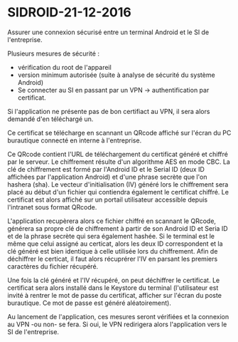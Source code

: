 # SIDROID-21-12-2016
Assurer une connexion sécurisé entre un terminal Android et le SI de l'entreprise.


Plusieurs mesures de sécurité : 
  - vérification du root de l'appareil
  - version minimum autorisée (suite à analyse de sécurité du système Android)
  - Se connecter au SI en passant par un VPN -> authentification par certificat.

Si l'application ne présente pas de bon certifiact au VPN, il sera alors demandé d'en téléchargé un.

Ce certificat se télécharge en scannant un QRcode affiché sur l'écran du PC burautique connecté en interne à l'entreprise.

Ce QRcode contient l'URL de téléchargement du certificat généré et chiffré par le serveur.
Le chiffrement résulte d'un algorithme AES en mode CBC. La clé de chiffrement est formé par l'Android ID et le Serial ID (deux ID affichées par l'application Android) et d'une phrase secrète que l'on hashera (sha).
Le vecteur d'initialisation (IV) généré lors le chiffrement sera placé au début d'un fichier qui contiendra également le certificat chiffré.
Le certificat est alors affiché sur un portail utilisateur accessible depuis l'intranet sous format QRcode.

L'application recupèrera alors ce fichier chiffré en scannant le QRcode, générera sa propre clé de chiffrement à partir de son Android ID et Seria ID et de la phrase secrète qui sera également hashée.
Si le terminal est le même que celui assigné au certicat, alors les deux ID correspondent et la clé généré est bien identique à celle utilisée lors du chiffrement.
Afin de déchiffrer le certicat, il faut alors récuprérer l'IV en parsant les premiers caractères du fichier récupéré.

Une fois la clé généré et l'IV récupéré, on peut déchiffrer le certificat.
Le certificat sera alors installé dans le Keystore du terminal (l'utilisateur est invité à rentrer le mot de passe du certificat, afficher sur l'écran du poste burautique. Ce mot de passe est généré aléatoirement).



Au lancement de l'application, ces mesures seront vérifiées et la connexion au VPN -ou non- se fera.
Si oui, le VPN redirigera alors l'application vers le SI de l'entreprise.
